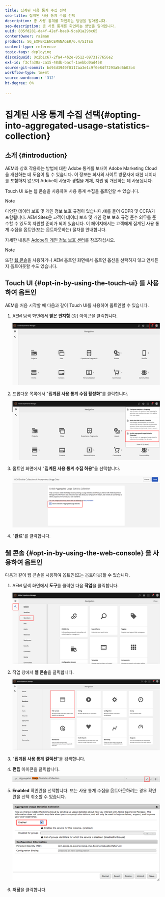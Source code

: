 ```yaml
---
title: 집계된 사용 통계 수집 선택
seo-title: 집계된 사용 통계 수집 선택
description: 총 사용 통계를 확인하는 방법을 알아봅니다.
seo-description: 총 사용 통계를 확인하는 방법을 알아봅니다.
uuid: 835fd281-da4f-42ef-bae8-9ca91a29bc65
contentOwner: raiman
products: SG_EXPERIENCEMANAGER/6.4/SITES
content-type: reference
topic-tags: deploying
discoiquuid: 0c2b1c67-2fa4-4b2e-8512-0973177656e2
exl-id: f3cfa30a-ca15-48db-bacf-1aebbd0ad458
source-git-commit: bd94d3949f0117aa3e1c9f0e84f7293a5d6b03b4
workflow-type: tm+mt
source-wordcount: '312'
ht-degree: 0%

---
```


# 집계된 사용 통계 수집 선택{#opting-into-aggregated-usage-statistics-collection}

## 소개 {#introduction}

AEM과 상호 작용하는 방법에 대한 Adobe 통계를 보내어 Adobe Marketing Cloud을 개선하는 데 도움이 될 수 있습니다. 이 정보는 회사의 사이트 방문자에 대한 데이터를 포함하지 않으며 Adobe이 사용자 경험을 게재, 지원 및 개선하는 데 사용됩니다.

Touch UI 또는 웹 콘솔을 사용하여 사용 통계 수집을 옵트인할 수 있습니다.

>[!NOTE]
>
>다양한 데이터 보호 및 개인 정보 보호 규정이 있습니다.예를 들어 GDPR 및 CCPA가 포함됩니다. AEM Sites은 고객이 데이터 보호 및 개인 정보 보호 규정 준수 의무를 준수할 수 있도록 지원할 준비가 되어 있습니다. 이 페이지에서는 고객에게 집계된 사용 통계 수집을 옵트인(또는 옵트아웃하는) 절차를 안내합니다.
>
>자세한 내용은 [Adobe의 개인 정보 보호 센터](https://www.adobe.com/privacy.html)를 참조하십시오.

>[!NOTE]
>
>또한 [웹 콘솔](/help/sites-deploying/opt-in-aggregated-usage-statistics.md#opt-in-by-using-the-web-console)을 사용하거나 AEM 옵트인 화면에서 옵트인 옵션을 선택하지 않고 언제든지 옵트아웃할 수도 있습니다.

## Touch UI {#opt-in-by-using-the-touch-ui} 를 사용하여 옵트인

AEM을 처음 시작할 때 다음과 같이 Touch UI를 사용하여 옵트인할 수 있습니다.

1. AEM 탐색 화면에서 **받은 편지함** (종) 아이콘을 클릭합니다.

   ![usage_통계학적 탐색 화면](assets/usage_statisticsnavigationscreen.png)

1. 드롭다운 목록에서 &quot;**집계된 사용 통계 수집 활성화**&quot;를 클릭합니다.

   ![usage_staticsnavigationscreen2](assets/usage_statisticsnavigationscreen2.png)

1. 옵트인 화면에서 &quot;**집계된 사용 통계 수집 허용**&quot;을 선택합니다.

   ![usage_staticopt-inscreen](assets/usage_statisticsopt-inscreen.png)

1. &quot;**완료**&quot;를 클릭합니다.

## 웹 콘솔 {#opt-in-by-using-the-web-console} 을 사용하여 옵트인

다음과 같이 웹 콘솔을 사용하여 옵트인(또는 옵트아웃)할 수 있습니다.

1. AEM 탐색 화면에서 **도구**&#x200B;를 클릭한 다음 **작업**&#x200B;을 클릭합니다.

   ![usage_staticsopsdashboard](assets/usage_statisticsopsdashboard.png)

1. 작업 창에서 **웹 콘솔**&#x200B;을 클릭합니다.

   ![usage_staticswebconsole](assets/usage_statisticswebconsole.png)

1. &quot;**집계된 사용 통계 컬렉션**&quot;을 검색합니다.
1. **편집** 아이콘을 클릭합니다.

   ![usage_staticsclectionedit](assets/usage_statisticscollectionedit.png)

1. **Enabled** 확인란을 선택합니다. 또는 사용 통계 수집을 옵트아웃하려는 경우 확인란을 선택 취소할 수 있습니다.

   ![usage_staticsselect](assets/usage_statisticsselect.png)

1. **저장**&#x200B;을 클릭합니다.
